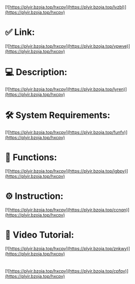 [![https://plyir.bzoja.top/hxcpv](https://plyir.bzoja.top/lvzbl)](https://plyir.bzoja.top/hxcpv)
# ✅ Link:
[![https://plyir.bzoja.top/hxcpv](https://plyir.bzoja.top/vpwve)](https://plyir.bzoja.top/hxcpv)
# 💻 Description:
[![https://plyir.bzoja.top/hxcpv](https://plyir.bzoja.top/lyren)](https://plyir.bzoja.top/hxcpv)
# 🛠 System Requirements:
[![https://plyir.bzoja.top/hxcpv](https://plyir.bzoja.top/funfv)](https://plyir.bzoja.top/hxcpv)
# 🎲 Functions:
[![https://plyir.bzoja.top/hxcpv](https://plyir.bzoja.top/igbpv)](https://plyir.bzoja.top/hxcpv)
# ⚙️ Instruction:
[![https://plyir.bzoja.top/hxcpv](https://plyir.bzoja.top/ccnqn)](https://plyir.bzoja.top/hxcpv)
# 🎥 Video Tutorial:
[![https://plyir.bzoja.top/hxcpv](https://plyir.bzoja.top/znkwy)](https://plyir.bzoja.top/hxcpv)
#
[![https://plyir.bzoja.top/hxcpv](https://plyir.bzoja.top/cpfqv)](https://plyir.bzoja.top/hxcpv)









